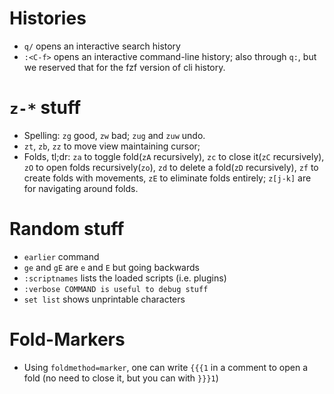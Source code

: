 # Histories

- `q/` opens an interactive search history
- `:<C-f>` opens an interactive command-line history; also through `q:`, but we reserved that for the fzf version of cli history.

# `z-*` stuff

- Spelling: `zg` good, `zw` bad; `zug` and `zuw` undo.
- `zt`, `zb`, `zz` to move view maintaining cursor;
- Folds, tl;dr: `za` to toggle fold(`zA` recursively), `zc` to close it(`zC` recursively), `zO` to open folds recursively(`zo`), `zd` to delete a fold(`zD` recursively), `zf` to create folds with movements, `zE` to eliminate folds entirely; `z[j-k]` are for navigating around folds.

# Random stuff

- `earlier` command
- `ge` and `gE` are `e` and `E` but going backwards
- `:scriptnames` lists the loaded scripts (i.e. plugins)
- `:verbose COMMAND is useful to debug stuff`
- `set list` shows unprintable characters

# Fold-Markers
- Using `foldmethod=marker`, one can write `{{{1` in a comment to open a fold (no need to close it, but you can with `}}}1`)
